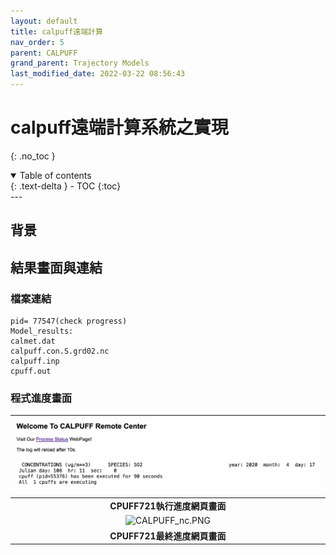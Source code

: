 ```yaml
---
layout: default
title: calpuff遠端計算
nav_order: 5
parent: CALPUFF
grand_parent: Trajectory Models
last_modified_date: 2022-03-22 08:56:43
---
```


# calpuff遠端計算系統之實現
{: .no_toc }

<details open markdown="block">
  <summary>
    Table of contents
  </summary>
  {: .text-delta }
- TOC
{:toc}
</details>
---

## 背景

## 結果畫面與連結

### 檔案連結

```
pid= 77547(check progress)
Model_results:
calmet.dat
calpuff.con.S.grd02.nc
calpuff.inp
cpuff.out
```
### 程式進度畫面

| ![CALPUFF_prog.PNG](https://raw.githubusercontent.com/sinotec2/Focus-on-Air-Quality/main/assets/images/CALPUFF_prog.PNG)|
|:-:|
| <b>CPUFF721執行進度網頁畫面</b>|
| ![CALPUFF_nc.PNG](https://raw.githubusercontent.com/sinotec2/Focus-on-Air-Quality/main/assets/images/CALPUFF_nc.PNG)|
| <b>CPUFF721最終進度網頁畫面</b>|
